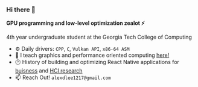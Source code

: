### Hi there 👋

**GPU programming and low-level optimization zealot ⚡**

4th year undergraduate student at the Georgia Tech College of Computing

- ⚙️ Daily drivers: `CPP`, `C`, `Vulkan API`, `x86-64 ASM`
- 🌱 I teach graphics and performance oriented computing [here!](https://www.youtube.com/@alex_d_lee)
- 🕑 History of building and optimizing React Native applications for [buisness](https://www.linkedin.com/feed/update/urn:li:activity:7102050969965711360/) and [HCI research](https://www.linkedin.com/feed/update/urn:li:activity:7225908690908786688/)
- 📫 Reach Out! `alexdlee1217@gmail.com`
<!--


- 🔭 I’m currently working on ...
- 🌱 I’m currently learning ...
- 👯 I’m looking to collaborate on ...
- 🤔 I’m looking for help with ...
- 💬 Ask me about ...
- 📫 How to reach me: ...
- 😄 Pronouns: ...
- ⚡ Fun fact: ...
-->
